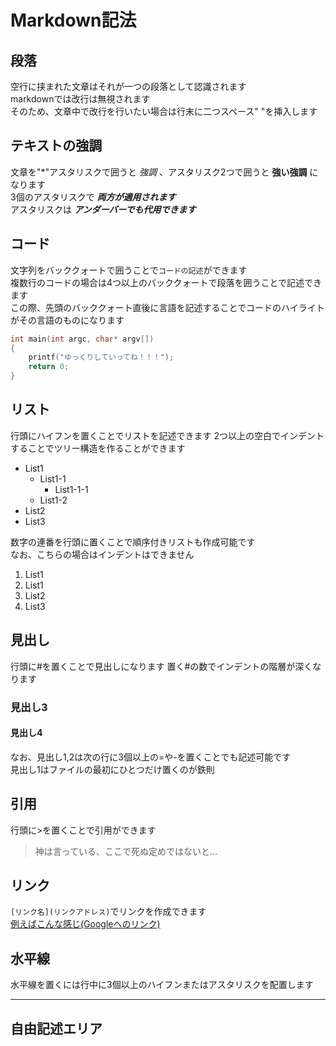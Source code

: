 # Markdown記法

## 段落

空行に挟まれた文章はそれが一つの段落として認識されます  
markdownでは改行は無視されます  
そのため、文章中で改行を行いたい場合は行末に二つスペース"  "を挿入します  

## テキストの強調

文章を"*"アスタリスクで囲うと *強調* 、アスタリスク2つで囲うと **強い強調** になります  
3個のアスタリスクで ***両方が適用されます***  
アスタリスクは ___アンダーバーでも代用できます___  

## コード

文字列をバッククォートで囲うことで`コードの記述`ができます  
複数行のコードの場合は4つ以上のバッククォートで段落を囲うことで記述できます  
この際、先頭のバッククォート直後に言語を記述することでコードのハイライトがその言語のものになります  

````C
int main(int argc, char* argv[])
{
    printf("ゆっくりしていってね！！！");
    return 0;
}
````

## リスト

行頭にハイフンを置くことでリストを記述できます
2つ以上の空白でインデントすることでツリー構造を作ることができます

- List1
  - List1-1
    - List1-1-1
  - List1-2
- List2
- List3

数字の連番を行頭に置くことで順序付きリストも作成可能です  
なお、こちらの場合はインデントはできません  

1. List1
2. List1
3. List2
4. List3

## 見出し

行頭に#を置くことで見出しになります
置く#の数でインデントの階層が深くなります

### 見出し3

#### 見出し4

なお、見出し1,2は次の行に3個以上の=や-を置くことでも記述可能です  
見出し1はファイルの最初にひとつだけ置くのが鉄則  

## 引用

行頭に>を置くことで引用ができます

> 神は言っている、ここで死ぬ定めではないと…

## リンク

`[リンク名](リンクアドレス)`でリンクを作成できます  
[例えばこんな感じ(Googleへのリンク)](https://google.com)  

## 水平線

水平線を置くには行中に3個以上のハイフンまたはアスタリスクを配置します  

* * * * *

## 自由記述エリア
